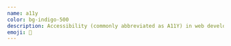 ```yaml
---
name: a11y
color: bg-indigo-500
description: Accessibility (commonly abbreviated as A11Y) in web development means enabling as many people as possible to use Web sites, even when those people's abilities are limited in some way.
emoji: 🔐
---
```

